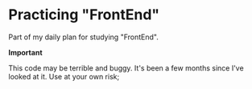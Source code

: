 # Practicing "FrontEnd"

Part of my daily plan for studying "FrontEnd".

**Important**

This code may be terrible and buggy. It's been a few months since I've looked at it. Use at your own risk;

